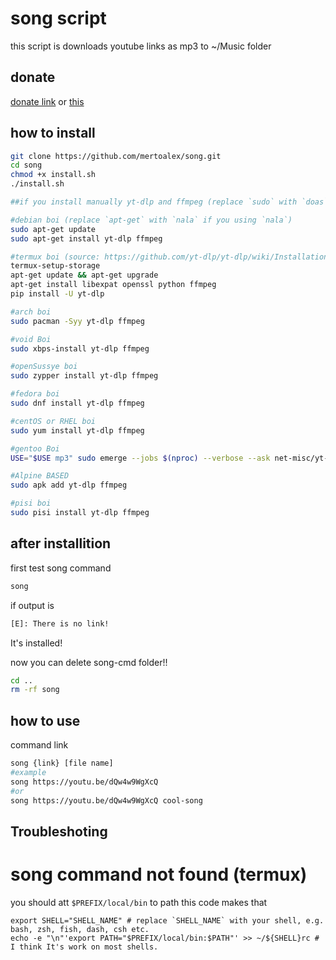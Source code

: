 # song script
this script is downloads youtube links as mp3 to ~/Music folder

## donate
[donate link](https://kreosus.com/mertoalex) or [this](https://mertoalex.github.io)

## how to install
```sh
git clone https://github.com/mertoalex/song.git
cd song
chmod +x install.sh
./install.sh

##if you install manually yt-dlp and ffmpeg (replace `sudo` with `doas` if you using `doas`)

#debian boi (replace `apt-get` with `nala` if you using `nala`)
sudo apt-get update
sudo apt-get install yt-dlp ffmpeg

#termux boi (source: https://github.com/yt-dlp/yt-dlp/wiki/Installation#android)
termux-setup-storage
apt-get update && apt-get upgrade
apt-get install libexpat openssl python ffmpeg
pip install -U yt-dlp

#arch boi
sudo pacman -Syy yt-dlp ffmpeg

#void Boi
sudo xbps-install yt-dlp ffmpeg

#openSussye boi
sudo zypper install yt-dlp ffmpeg

#fedora boi
sudo dnf install yt-dlp ffmpeg

#centOS or RHEL boi
sudo yum install yt-dlp ffmpeg

#gentoo Boi
USE="$USE mp3" sudo emerge --jobs $(nproc) --verbose --ask net-misc/yt-dlp media-video/ffmpeg

#Alpine BASED
sudo apk add yt-dlp ffmpeg

#pisi boi
sudo pisi install yt-dlp ffmpeg
```

## after installition
first test song command
```sh
song
```
if output is
```sh
[E]: There is no link!
```
It's installed!

now you can delete song-cmd folder\!\!
```sh
cd ..
rm -rf song
```

## how to use
command link
```sh
song {link} [file name]
#example
song https://youtu.be/dQw4w9WgXcQ
#or
song https://youtu.be/dQw4w9WgXcQ cool-song
````

## Troubleshoting

# song command not found (termux)
you should att `$PREFIX/local/bin` to path
this code makes that
```
export SHELL="SHELL_NAME" # replace `SHELL_NAME` with your shell, e.g. bash, zsh, fish, dash, csh etc.
echo -e "\n"'export PATH="$PREFIX/local/bin:$PATH"' >> ~/${SHELL}rc # I think It's work on most shells.
```
